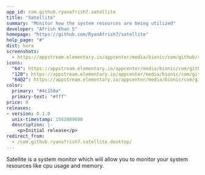 ```yaml
---
app_id: com.github.ryanafrish7.satellite
title: "Satellite"
summary: "Monitor how the system resources are being utilized"
developer: "Afrish Khan S"
homepage: "https://github.com/RyanAfrish7/satellite"
help_page: "#"
dist: hera
screenshots:
  - https://appstream.elementary.io/appcenter/media/bionic/com/github/ryanafrish7.satellite/FF3DB5089BE63A26C1C0E2E1CF1819A7/screenshots/image-1_orig.png
icons:
  "64": https://appstream.elementary.io/appcenter/media/bionic/com/github/ryanafrish7.satellite/FF3DB5089BE63A26C1C0E2E1CF1819A7/icons/64x64/com.github.ryanafrish7.satellite_com.github.ryanafrish7.satellite.png
  "128": https://appstream.elementary.io/appcenter/media/bionic/com/github/ryanafrish7.satellite/FF3DB5089BE63A26C1C0E2E1CF1819A7/icons/128x128/com.github.ryanafrish7.satellite_com.github.ryanafrish7.satellite.png
  "64@2": https://appstream.elementary.io/appcenter/media/bionic/com/github/ryanafrish7.satellite/FF3DB5089BE63A26C1C0E2E1CF1819A7/icons/64x64@2/com.github.ryanafrish7.satellite_com.github.ryanafrish7.satellite.png
color:
  primary: "#4c158a"
  primary-text: "#fff"
price: 0
releases:
- version: 0.1.0
  unix-timestamp: 1562889600
  description: |-
    <p>Initial release</p>
redirect_from:
  - /com.github.ryanafrish7.satellite.desktop/
---
```


<p>Satellite is a system monitor which will allow you to monitor your system resources like 
    cpu usage and memory.</p>